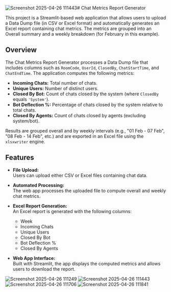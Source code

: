 ![Screenshot 2025-04-26 111443](https://github.com/user-attachments/assets/2bef05db-c1eb-4282-bc20-832e2918a6ad)# Chat Metrics Report Generator

This project is a Streamlit-based web application that allows users to upload a Data Dump file (in CSV or Excel format) and automatically generates an Excel report containing chat metrics. The metrics are grouped into an Overall summary and a weekly breakdown (for February in this example).


## Overview

The Chat Metrics Report Generator processes a Data Dump file that includes columns such as `RoomCode`, `UserId`, `ClosedBy`, `ChatStartTime`, and `ChatEndTime`. The application computes the following metrics:
- **Incoming Chats:** Total number of chats.
- **Unique Users:** Number of distinct users.
- **Closed By Bot:** Count of chats closed by the system (where `ClosedBy` equals `'System'`).
- **Bot Deflection %:** Percentage of chats closed by the system relative to total chats.
- **Closed By Agents:** Count of chats closed by agents (excluding system/bot).

Results are grouped overall and by weekly intervals (e.g., "01 Feb - 07 Feb", "08 Feb - 14 Feb", etc.) and are exported in an Excel file using the `xlsxwriter` engine.

## Features

- **File Upload:**  
  Users can upload either CSV or Excel files containing chat data.

- **Automated Processing:**  
  The web app processes the uploaded file to compute overall and weekly chat metrics.

- **Excel Report Generation:**  
  An Excel report is generated with the following columns:
  - Week
  - Incoming Chats
  - Unique Users
  - Closed By Bot
  - Bot Deflection %
  - Closed By Agents

- **Web App Interface:**  
  Built with Streamlit, the app displays the computed metrics and allows users to download the report.

![Screenshot 2025-04-26 111249](https://github.com/user-attachments/assets/8200a8d4-b8d2-4d77-8214-1f56be4f321d)
![Screenshot 2025-04-26 111443](https://github.com/user-attachments/assets/6169469e-a933-438c-9748-ec5e0e274c0c)
![Screenshot 2025-04-26 111706](https://github.com/user-attachments/assets/3e037e1e-8d9e-4e20-892b-813dbce256af)
![Screenshot 2025-04-26 111841](https://github.com/user-attachments/assets/27f358ac-b2af-4406-9e3a-cc9cc8781d6b)



